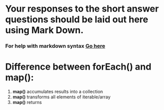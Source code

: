 # Your responses to the short answer questions should be laid out here using Mark Down.
### For help with markdown syntax [Go here](https://github.com/adam-p/markdown-here/wiki/Markdown-Cheatsheet)

# Difference between **forEach()** and **map()**:
1. **map()** accumulates results into a collection 
2. **map()** transforms all elements of iterable/array
3. **map()** returns 